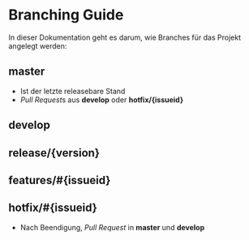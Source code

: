# Branching Guide

In dieser Dokumentation geht es darum, wie Branches für das Projekt angelegt werden:

## master

* Ist der letzte releasebare Stand
* *Pull Request*s aus **develop** oder **hotfix/{issueid}**

## develop

## release/{version}

## features/\#{issueid}

## hotfix/\#{issueid}

* Nach Beendigung, *Pull Request* in **master** und **develop**